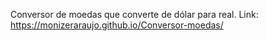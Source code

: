 Conversor de moedas que converte de dólar para real. Link: https://monizeraraujo.github.io/Conversor-moedas/
